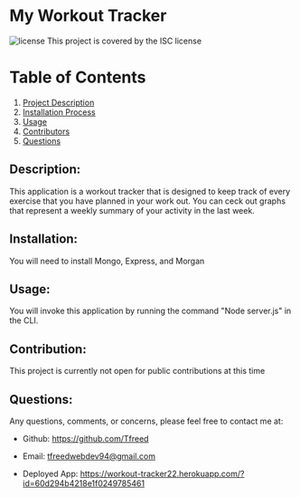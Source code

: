  # My Workout Tracker


![license](https://img.shields.io/badge/License--green?.svg) This project is covered by the ISC license

# Table of Contents
1. [Project Description](#description)
2. [Installation Process](#installation)
3. [Usage](#usage)
4. [Contributors](#contribution)
5. [Questions](#questions)


## Description: 
This application is a workout tracker that is designed to keep track of every exercise that you have planned in your work out. You can ceck out graphs that represent a weekly summary of your activity in the last week.
## Installation: 
You will need to install Mongo, Express, and Morgan
## Usage: 
You will invoke this application by running the command "Node server.js" in the CLI.
## Contribution: 
This project is currently not open for public contributions at this time
## Questions: 
Any questions, comments, or concerns, please feel free to contact me at:
* Github: https://github.com/Tfreed

* Email: tfreedwebdev94@gmail.com

* Deployed App: https://workout-tracker22.herokuapp.com/?id=60d294b4218e1f0249785461


